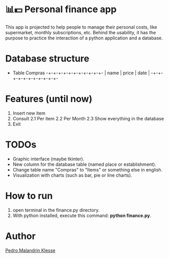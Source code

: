 # 📊💵 Personal finance app
This app is projected to help people to manage their personal costs, like supermarket, monthly subscriptions, etc.
Behind the usability, it has the purpose to practice the interaction of a python application and a database.

# Database structure

- Table Compras
-+-+-+-+-+-+-+-+-+-+-+-
| name | price | date |
-+-+-+-+-+-+-+-+-+-+-+-

# Features (until now)
1. Insert new item
2. Consult
   2.1 Per item
   2.2 Per Month
   2.3 Show everything in the database
3. Exit

# TODOs
* Graphic interface (maybe tkinter).
* New column for the database table (named place or establishment).
* Change table name "Compras" to "Items" or something else in english.
* Visualization with charts (such as bar, pie or line charts).

# How to run
1. open terminal in the finance.py directory.
2. With python installed, execute this command: **python finance.py**.

# Author
[Pedro Malandrin Klesse](www.github.com/Klesse)

